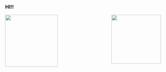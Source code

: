 ### HI!! 
<div> 
    <!-- TODO: &hide_border=true EM AMBOS -->
    <img  height="170rem" src="https://github-readme-stats.vercel.app/api?username=Matheus-Adiel&show_icons=true&theme=great-gatsby&include_all_commits=true&count_private=true&bg_color=0D1117"/>
    <img align="right" height="160rem" src="https://github-readme-stats.vercel.app/api/top-langs/?username=matheus-adiel&layout=compact&langs_count=6
    &theme=great-gatsby&bg_color=0D1117"/>
</div>